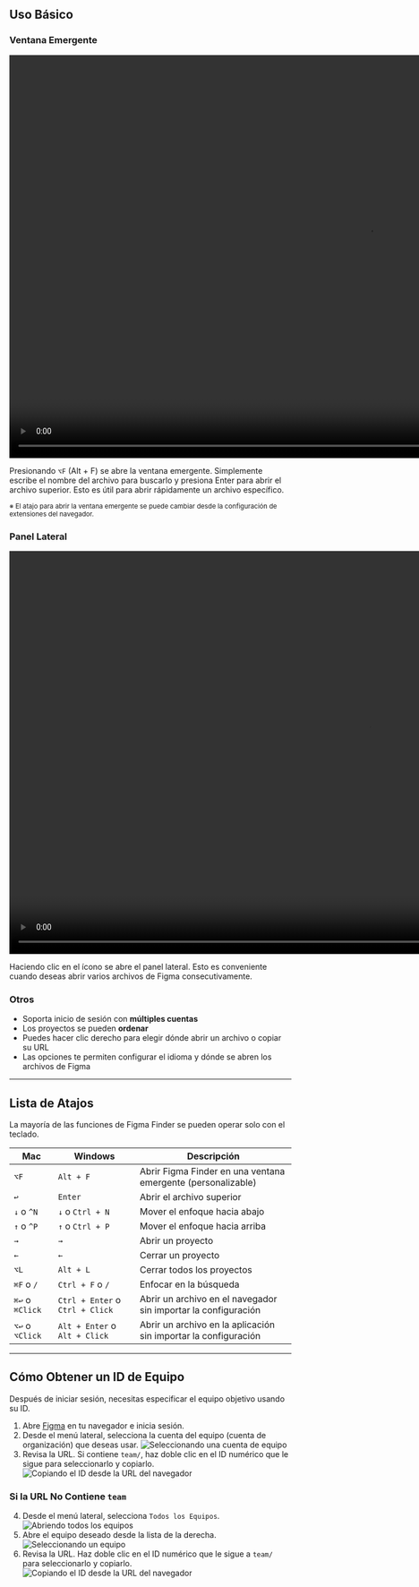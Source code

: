 ## Uso Básico

### Ventana Emergente

<video src="/video/popup.mp4" controls width="1280" height="720" autoplay loop muted></video>

Presionando `⌥F` (Alt + F) se abre la ventana emergente. Simplemente escribe el nombre del archivo para buscarlo y presiona Enter para abrir el archivo superior. Esto es útil para abrir rápidamente un archivo específico.

<p><small>
※ El atajo para abrir la ventana emergente se puede cambiar desde la configuración de extensiones del navegador.
</small></p>

### Panel Lateral

<video src="/video/sidepanel.mp4" controls width="1280" height="720" autoplay loop muted></video>

Haciendo clic en el ícono se abre el panel lateral. Esto es conveniente cuando deseas abrir varios archivos de Figma consecutivamente.

### Otros
- Soporta inicio de sesión con **múltiples cuentas**
- Los proyectos se pueden **ordenar**
- Puedes hacer clic derecho para elegir dónde abrir un archivo o copiar su URL
- Las opciones te permiten configurar el idioma y dónde se abren los archivos de Figma


---


## Lista de Atajos

La mayoría de las funciones de Figma Finder se pueden operar solo con el teclado.

| Mac | Windows | Descripción |
| --- | --- | --- |
| `⌥F` | `Alt + F` | Abrir Figma Finder en una ventana emergente (personalizable) |
| `↩︎` | `Enter` | Abrir el archivo superior |
| `↓` o `^N` | `↓` o `Ctrl + N` | Mover el enfoque hacia abajo |
| `↑` o `^P` | `↑` o `Ctrl + P` | Mover el enfoque hacia arriba |
| `→` | `→` | Abrir un proyecto |
| `←` | `←` | Cerrar un proyecto |
| `⌥L` | `Alt + L` | Cerrar todos los proyectos |
| `⌘F` o `/` | `Ctrl + F` o `/` | Enfocar en la búsqueda |
| `⌘↩︎` o `⌘Click` | `Ctrl + Enter` o `Ctrl + Click` | Abrir un archivo en el navegador sin importar la configuración |
| `⌥↩︎` o `⌥Click` | `Alt + Enter` o `Alt + Click` | Abrir un archivo en la aplicación sin importar la configuración |


---


<h2 id="team-id">Cómo Obtener un ID de Equipo</h2>

Después de iniciar sesión, necesitas especificar el equipo objetivo usando su ID.

1. Abre <a href="https://figma.com" target="_blank">Figma</a> en tu navegador e inicia sesión.
2. Desde el menú lateral, selecciona la cuenta del equipo (cuenta de organización) que deseas usar.
    ![Seleccionando una cuenta de equipo](/img/team-id-1.webp)
3. Revisa la URL. Si contiene `team/`, haz doble clic en el ID numérico que le sigue para seleccionarlo y copiarlo.
    ![Copiando el ID desde la URL del navegador](/img/team-id-2.webp)


### Si la URL No Contiene `team`

4. Desde el menú lateral, selecciona `Todos los Equipos`.
    ![Abriendo todos los equipos](/img/team-id-3.webp)
5. Abre el equipo deseado desde la lista de la derecha.
    ![Seleccionando un equipo](/img/team-id-4.webp)
6. Revisa la URL. Haz doble clic en el ID numérico que le sigue a `team/` para seleccionarlo y copiarlo.
    ![Copiando el ID desde la URL del navegador](/img/team-id-2.webp)
